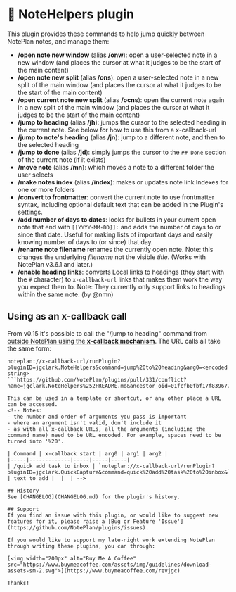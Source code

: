 # 📙 NoteHelpers plugin
This plugin provides these commands to help jump quickly between NotePlan notes, and manage them:
- **/open note new window** (alias **/onw**): open a user-selected note in a new window (and places the cursor at what it judges to be the start of the main content)
- **/open note new split** (alias **/ons**): open a user-selected note in a new split of the main window (and places the cursor at what it judges to be the start of the main content)
- **/open current note new split** (alias **/ocns**): open the current note again in a new split of the main window (and places the cursor at what it judges to be the start of the main content)
- **/jump to heading** (alias **/jh**): jumps the cursor to the selected heading in the current note. See below for how to use this from a x-callback-url
- **/jump to note's heading** (alias **/jn**): jump to a different note, and then to the selected heading
- **/jump to done** (alias **/jd**): simply jumps the cursor to the `## Done` section of the current note (if it exists)
- **/move note** (alias **/mn**): which moves a note to a different folder the user selects
- **/make notes index** (alias **/index**): makes or updates note link Indexes for one or more folders
- **/convert to frontmatter**: convert the current note to use frontmatter syntax, including optional default text that can be added in the Plugin's settings.
- **/add number of days to dates**: looks for bullets in your current open note that end with `[[YYYY-MM-DD]]:` and adds the number of days to or since that date. Useful for making lists of important days and easily knowing number of days to (or since) that day.
- **/rename note filename** renames the currently open note. Note: this changes the underlying _filename_ not the visible _title_. (Works with NotePlan v3.6.1 and later.)
- **/enable heading links**: converts Local links to headings (they start with the `#` character) to `x-callback-url` links that makes them work the way you expect them to. Note: They currently only support links to headings within the same note.  (by @nmn)

## Using as an x-callback call
From v0.15 it's possible to call the "/jump to heading" command from [outside NotePlan using the **x-callback mechanism**](https://help.noteplan.co/article/49-x-callback-url-scheme#runplugin). The URL calls all take the same form:
```
noteplan://x-callback-url/runPlugin?pluginID=jgclark.NoteHelpers&command=jump%20to%20heading&arg0=<encoded string>
```https://github.com/NotePlan/plugins/pull/331/conflict?name=jgclark.NoteHelpers%252FREADME.md&ancestor_oid=01fcfb0fbf17f8396777be687fdf51b5091f5ceb&base_oid=e39b5af7a3e72985f61f90eb58daff4422f1ab19&head_oid=d503b2c168f41615b4a7fd46d04bcfa33a751502

This can be used in a template or shortcut, or any other place a URL can be accessed.
<!-- Notes:
- the number and order of arguments you pass is important
- where an argument isn't valid, don't include it
- as with all x-callback URLs, all the arguments (including the command name) need to be URL encoded. For example, spaces need to be turned into '%20'.

| Command | x-callback start | arg0 | arg1 | arg2 |
|-----|-------------|-----|-----|-----|
| /quick add task to inbox | `noteplan://x-callback-url/runPlugin?pluginID=jgclark.QuickCapture&command=quick%20add%20task%20to%20inbox&` | text to add |  |  | -->

## History
See [CHANGELOG](CHANGELOG.md) for the plugin's history.

## Support
If you find an issue with this plugin, or would like to suggest new features for it, please raise a [Bug or Feature 'Issue'](https://github.com/NotePlan/plugins/issues).

If you would like to support my late-night work extending NotePlan through writing these plugins, you can through:

[<img width="200px" alt="Buy Me A Coffee" src="https://www.buymeacoffee.com/assets/img/guidelines/download-assets-sm-2.svg">](https://www.buymeacoffee.com/revjgc)

Thanks!

